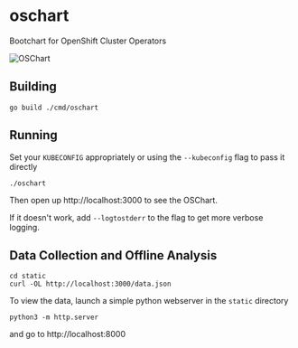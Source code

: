 # oschart
Bootchart for OpenShift Cluster Operators

![OSChart](https://raw.githubusercontent.com/sjenning/oschart/master/oschart.png)

## Building

```
go build ./cmd/oschart
```

## Running

Set your `KUBECONFIG` appropriately or using the `--kubeconfig` flag to pass it directly

```
./oschart
```

Then open up http://localhost:3000 to see the OSChart.

If it doesn't work, add `--logtostderr` to the flag to get more verbose logging.

## Data Collection and Offline Analysis

```
cd static
curl -OL http://localhost:3000/data.json
```

To view the data, launch a simple python webserver in the `static` directory
```
python3 -m http.server
```
and go to http://localhost:8000

